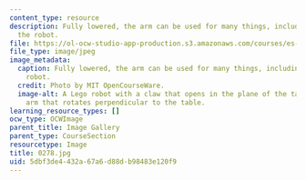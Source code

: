 ```yaml
---
content_type: resource
description: Fully lowered, the arm can be used for many things, including lifting
  the robot.
file: https://ol-ocw-studio-app-production.s3.amazonaws.com/courses/es-293-lego-robotics-spring-2007/5dbf3de4432a67a6d88db98483e120f9_0278.jpg
file_type: image/jpeg
image_metadata:
  caption: Fully lowered, the arm can be used for many things, including lifting the
    robot.
  credit: Photo by MIT OpenCourseWare.
  image-alt: A Lego robot with a claw that opens in the plane of the table, and an
    arm that rotates perpendicular to the table.
learning_resource_types: []
ocw_type: OCWImage
parent_title: Image Gallery
parent_type: CourseSection
resourcetype: Image
title: 0278.jpg
uid: 5dbf3de4-432a-67a6-d88d-b98483e120f9
---
```

